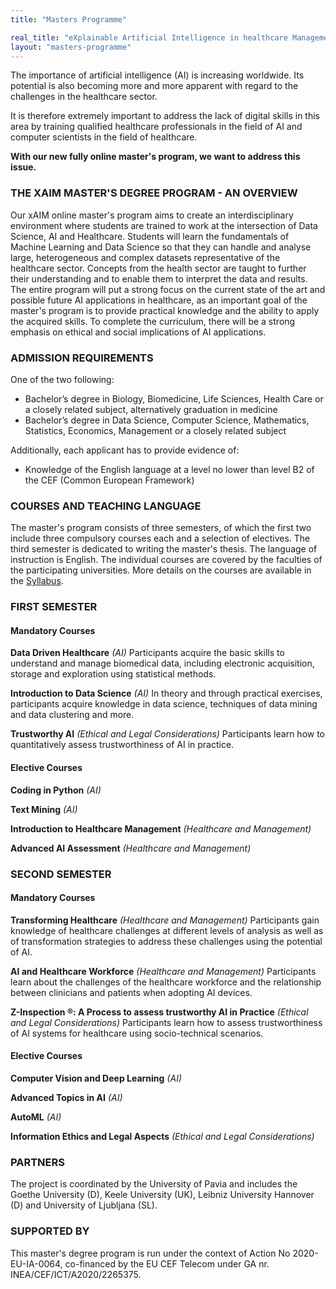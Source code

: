 ```yaml
---
title: "Masters Programme"

real_title: "eXplainable Artificial Intelligence in healthcare Management (xAIM)"
layout: "masters-programme"
---
```


The importance of artificial intelligence (AI) is increasing worldwide. Its potential is also becoming more and more apparent with regard to the challenges in the healthcare sector.

It is therefore extremely important to address the lack of digital skills in this area by training qualified healthcare professionals in the field of AI and computer scientists in the field of healthcare.

**With our new fully online master's program, we want to address this issue.**

### THE XAIM MASTER'S DEGREE PROGRAM - AN OVERVIEW

Our xAIM online master's program aims to create an interdisciplinary environment where students are trained to work at the intersection of Data Science, AI and Healthcare. Students will learn the fundamentals of Machine Learning and Data Science so that they can handle and analyse large, heterogeneous and complex datasets representative of the healthcare sector. Concepts from the health sector are taught to further their understanding and to enable them to interpret the data and results. The entire program will put a strong focus on the current state of the art and possible future AI applications in healthcare, as an important goal of the master's program is to provide practical knowledge and the ability to apply the acquired skills. To complete the curriculum, there will be a strong emphasis on ethical and social implications of AI applications.

### ADMISSION REQUIREMENTS

One of the two following:
- Bachelor’s degree in Biology, Biomedicine, Life Sciences, Health Care or a closely related subject, alternatively graduation in medicine
- Bachelor’s degree in Data Science, Computer Science, Mathematics, Statistics, Economics, Management or a closely related subject

Additionally, each applicant has to provide evidence of:
- Knowledge of the English language at a level no lower than level B2 of the CEF (Common European Framework)

### COURSES AND TEACHING LANGUAGE

The master's program consists of three semesters, of which the first two include three compulsory courses each and a selection of electives. The third semester is dedicated to writing the master's thesis. The language of instruction is English. The individual courses are covered by the faculties of the participating universities. More details on the courses are available in the [Syllabus](/masters-programme/registration/).

### FIRST SEMESTER

#### Mandatory Courses

**Data Driven Healthcare** *(AI)*
Participants acquire the basic skills to understand and manage biomedical data, including electronic acquisition, storage and exploration using statistical methods.

**Introduction to Data Science** *(AI)*
In theory and through practical exercises, participants acquire knowledge in data science, techniques of data mining and data clustering and more.

**Trustworthy AI** *(Ethical and Legal Considerations)*
Participants learn how to quantitatively assess trustworthiness of AI in practice.

#### Elective Courses

**Coding in Python** *(AI)*

**Text Mining** *(AI)*

**Introduction to Healthcare Management** *(Healthcare and Management)*

**Advanced AI Assessment** *(Healthcare and Management)*

### SECOND SEMESTER

#### Mandatory Courses

**Transforming Healthcare** *(Healthcare and Management)*
Participants gain knowledge of healthcare challenges at different levels of analysis as well as of transformation strategies to address these challenges using the potential of AI.

**AI and Healthcare Workforce** *(Healthcare and Management)*
Participants learn about the challenges of the healthcare workforce and the relationship between clinicians and patients when adopting AI devices.

**Z-Inspection &reg;: A Process to assess trustworthy AI in Practice** *(Ethical and Legal Considerations)*
Participants learn how to assess trustworthiness of AI systems for healthcare using socio-technical scenarios.

#### Elective Courses

**Computer Vision and Deep Learning** *(AI)*

**Advanced Topics in AI** *(AI)*

**AutoML** *(AI)*

**Information Ethics and Legal Aspects** *(Ethical and Legal Considerations)*

### PARTNERS

The project is coordinated by the University of Pavia and includes the Goethe University (D), Keele University (UK), Leibniz University Hannover (D) and University of Ljubljana (SL).

### SUPPORTED BY

This master's degree program is run under the context of Action No 2020-EU-IA-0064, co-financed by the EU CEF Telecom under GA nr. INEA/CEF/ICT/A2020/2265375.
